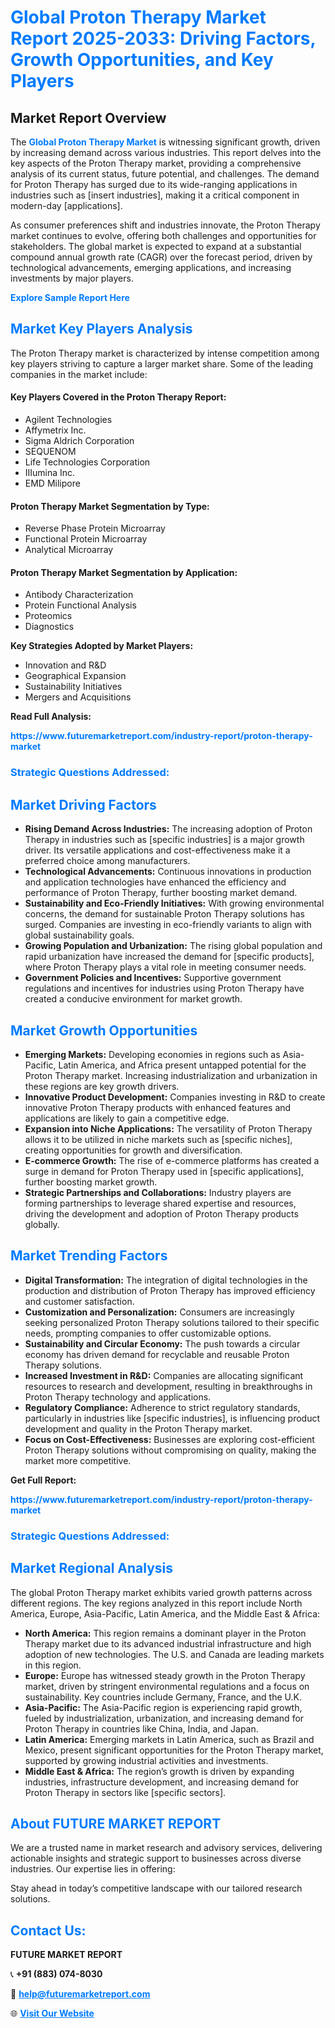 <h1 style="color: #007BFF;">Global Proton Therapy Market Report 2025-2033: Driving Factors, Growth Opportunities, and Key Players</h1>

<section id="overview">
<h2>Market Report Overview</h2>
<p>The <a href="https://www.futuremarketreport.com/industry-report/proton-therapy-market" style="color: #007BFF; text-decoration: none;"><strong>Global Proton Therapy Market</strong></a> is witnessing significant growth, driven by increasing demand across various industries. This report delves into the key aspects of the Proton Therapy market, providing a comprehensive analysis of its current status, future potential, and challenges. The demand for Proton Therapy has surged due to its wide-ranging applications in industries such as [insert industries], making it a critical component in modern-day [applications].</p>
<p>As consumer preferences shift and industries innovate, the Proton Therapy market continues to evolve, offering both challenges and opportunities for stakeholders. The global market is expected to expand at a substantial compound annual growth rate (CAGR) over the forecast period, driven by technological advancements, emerging applications, and increasing investments by major players.</p>
</section>

<section id="overview">
<p><a href="https://www.futuremarketreport.com/request-sample/reportId=35456" style="color: #007BFF; text-decoration: none;"><strong>Explore Sample Report Here</strong></a></p>
</section>

<section id="key-players">
<h2 style="color: #007BFF;">Market Key Players Analysis</h2>
<p>The Proton Therapy market is characterized by intense competition among key players striving to capture a larger market share. Some of the leading companies in the market include:</p>
<h4>Key Players Covered in the Proton Therapy Report:</h4>
<ul><li>Agilent Technologies</li><li>Affymetrix Inc.</li><li>Sigma Aldrich Corporation</li><li>SEQUENOM</li><li>Life Technologies Corporation</li><li>IIIumina Inc.</li><li>EMD Milipore</li></ul>
<h4>Proton Therapy Market Segmentation by Type:</h4>
<ul><li>Reverse Phase Protein Microarray</li><li>Functional Protein Microarray</li><li>Analytical Microarray</li></ul>

<h4>Proton Therapy Market Segmentation by Application:</h4>
<ul><li>Antibody Characterization</li><li>Protein Functional Analysis</li><li>Proteomics</li><li>Diagnostics</li></ul>
<p><strong>Key Strategies Adopted by Market Players:</strong></p>
<ul>
<li>Innovation and R&D</li>
<li>Geographical Expansion</li>
<li>Sustainability Initiatives</li>
<li>Mergers and Acquisitions</li>
</ul>
</section>

<section>
<p><strong>Read Full Analysis: </strong></p><a href="https://www.futuremarketreport.com/industry-report/proton-therapy-market" style="color: #007BFF; text-decoration: none;"><strong>https://www.futuremarketreport.com/industry-report/proton-therapy-market</strong></a>
<h3 style="color: #007BFF;">Strategic Questions Addressed:</h3>
</section>

<section id="driving-factors">
<h2 style="color: #007BFF;">Market Driving Factors</h2>
<ul>
<li><strong>Rising Demand Across Industries:</strong> The increasing adoption of Proton Therapy in industries such as [specific industries] is a major growth driver. Its versatile applications and cost-effectiveness make it a preferred choice among manufacturers.</li>
<li><strong>Technological Advancements:</strong> Continuous innovations in production and application technologies have enhanced the efficiency and performance of Proton Therapy, further boosting market demand.</li>
<li><strong>Sustainability and Eco-Friendly Initiatives:</strong> With growing environmental concerns, the demand for sustainable Proton Therapy solutions has surged. Companies are investing in eco-friendly variants to align with global sustainability goals.</li>
<li><strong>Growing Population and Urbanization:</strong> The rising global population and rapid urbanization have increased the demand for [specific products], where Proton Therapy plays a vital role in meeting consumer needs.</li>
<li><strong>Government Policies and Incentives:</strong> Supportive government regulations and incentives for industries using Proton Therapy have created a conducive environment for market growth.</li>
</ul>
</section>

<section id="growth-opportunities">
<h2 style="color: #007BFF;">Market Growth Opportunities</h2>
<ul>
<li><strong>Emerging Markets:</strong> Developing economies in regions such as Asia-Pacific, Latin America, and Africa present untapped potential for the Proton Therapy market. Increasing industrialization and urbanization in these regions are key growth drivers.</li>
<li><strong>Innovative Product Development:</strong> Companies investing in R&D to create innovative Proton Therapy products with enhanced features and applications are likely to gain a competitive edge.</li>
<li><strong>Expansion into Niche Applications:</strong> The versatility of Proton Therapy allows it to be utilized in niche markets such as [specific niches], creating opportunities for growth and diversification.</li>
<li><strong>E-commerce Growth:</strong> The rise of e-commerce platforms has created a surge in demand for Proton Therapy used in [specific applications], further boosting market growth.</li>
<li><strong>Strategic Partnerships and Collaborations:</strong> Industry players are forming partnerships to leverage shared expertise and resources, driving the development and adoption of Proton Therapy products globally.</li>
</ul>
</section>

<section id="trending-factors">
<h2 style="color: #007BFF;">Market Trending Factors</h2>
<ul>
<li><strong>Digital Transformation:</strong> The integration of digital technologies in the production and distribution of Proton Therapy has improved efficiency and customer satisfaction.</li>
<li><strong>Customization and Personalization:</strong> Consumers are increasingly seeking personalized Proton Therapy solutions tailored to their specific needs, prompting companies to offer customizable options.</li>
<li><strong>Sustainability and Circular Economy:</strong> The push towards a circular economy has driven demand for recyclable and reusable Proton Therapy solutions.</li>
<li><strong>Increased Investment in R&D:</strong> Companies are allocating significant resources to research and development, resulting in breakthroughs in Proton Therapy technology and applications.</li>
<li><strong>Regulatory Compliance:</strong> Adherence to strict regulatory standards, particularly in industries like [specific industries], is influencing product development and quality in the Proton Therapy market.</li>
<li><strong>Focus on Cost-Effectiveness:</strong> Businesses are exploring cost-efficient Proton Therapy solutions without compromising on quality, making the market more competitive.</li>
</ul>
</section>

<section>
<p><strong>Get Full Report: </strong></p><a href="https://www.futuremarketreport.com/industry-report/proton-therapy-market" style="color: #007BFF; text-decoration: none;"><strong>https://www.futuremarketreport.com/industry-report/proton-therapy-market</strong></a>
<h3 style="color: #007BFF;">Strategic Questions Addressed:</h3>
</section>


<section id="regional-analysis">
<h2 style="color: #007BFF;">Market Regional Analysis</h2>
<p>The global Proton Therapy market exhibits varied growth patterns across different regions. The key regions analyzed in this report include North America, Europe, Asia-Pacific, Latin America, and the Middle East & Africa:</p>
<ul>
<li><strong>North America:</strong> This region remains a dominant player in the Proton Therapy market due to its advanced industrial infrastructure and high adoption of new technologies. The U.S. and Canada are leading markets in this region.</li>
<li><strong>Europe:</strong> Europe has witnessed steady growth in the Proton Therapy market, driven by stringent environmental regulations and a focus on sustainability. Key countries include Germany, France, and the U.K.</li>
<li><strong>Asia-Pacific:</strong> The Asia-Pacific region is experiencing rapid growth, fueled by industrialization, urbanization, and increasing demand for Proton Therapy in countries like China, India, and Japan.</li>
<li><strong>Latin America:</strong> Emerging markets in Latin America, such as Brazil and Mexico, present significant opportunities for the Proton Therapy market, supported by growing industrial activities and investments.</li>
<li><strong>Middle East & Africa:</strong> The region’s growth is driven by expanding industries, infrastructure development, and increasing demand for Proton Therapy in sectors like [specific sectors].</li>
</ul>
</section>

<footer>
<h2 style="color: #007BFF;">About FUTURE MARKET REPORT</h2>
<p>We are a trusted name in market research and advisory services, delivering actionable insights and strategic support to businesses across diverse industries. Our expertise lies in offering:</p>

<p>Stay ahead in today’s competitive landscape with our tailored research solutions.</p>

<h2 style="color: #007BFF;">Contact Us:</h2>
<p><strong>FUTURE MARKET REPORT</strong></p>
<p>📞 <strong>+91 (883) 074-8030</strong></p>
<p>📧 <strong><a href="mailto:help@futuremarketreport.com" style="color: #007BFF;">help@futuremarketreport.com</a></strong></p>
<p>🌐 <strong><a href="https://www.futuremarketreport.com/" style="color: #007BFF;">Visit Our Website</a></strong></p>
</footer>